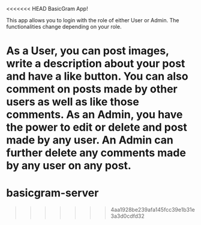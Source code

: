 <<<<<<< HEAD
BasicGram App!

This app allows you to login with the role of either User or Admin. The functionalities change depending on your role.

As a User, you can post images, write a description about your post and have a like button. You can also comment on posts made by other users as well as like those comments.
As an Admin, you have the power to edit or delete and post made by any user. An Admin can further delete any comments made by any user on any post.
=======
# basicgram-server
>>>>>>> 4aa1928be239afa145fcc39e1b31e3a3d0cdfd32
